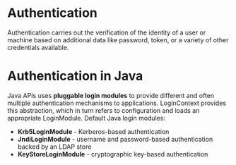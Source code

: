 # Authentication
Authentication carries out the verification of the identity of a user or machine based on additional data like password, token, or a variety of other credentials available.
# Authentication in Java
Java APIs uses **pluggable login modules** to provide different and often multiple authentication mechanisms to applications. LoginContext provides this abstraction, which in turn refers to configuration and loads an appropriate LoginModule.
Default Java login modules:
- **Krb5LoginModule** - Kerberos-based authentication
- **JndiLoginModule** - username and password-based authentication backed by an LDAP store
- **KeyStoreLoginModule** - cryptographic key-based authentication